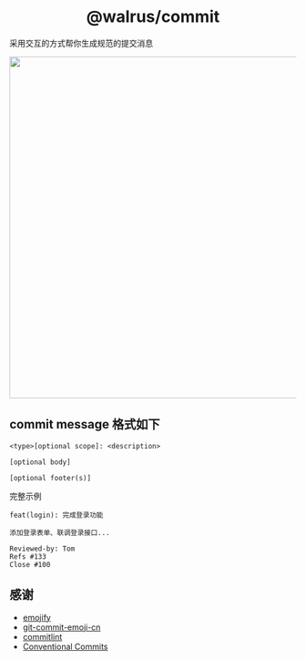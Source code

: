 <h1 align="center">@walrus/commit</h1>

采用交互的方式帮你生成规范的提交消息

<p align="center">
  <img width="600" src="https://cdn.jsdelivr.net/gh/walrusjs/commit@main/docs/commit.svg">
</p>

## commit message 格式如下

```
<type>[optional scope]: <description>

[optional body]

[optional footer(s)]
```

完整示例

```
feat(login): 完成登录功能

添加登录表单、联调登录接口...

Reviewed-by: Tom
Refs #133
Close #100
```

## 感谢

- [emojify](https://github.com/mrowa44/emojify)
- [git-commit-emoji-cn](https://github.com/liuchengxu/git-commit-emoji-cn)
- [commitlint](https://github.com/conventional-changelog/commitlint)
- [Conventional Commits](https://www.conventionalcommits.org/en/v1.0.0/)
